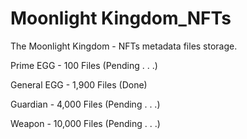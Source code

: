 # Moonlight Kingdom_NFTs
The Moonlight Kingdom - NFTs metadata files storage.

Prime EGG - 100 Files (Pending . . .)

General EGG - 1,900 Files (Done)

Guardian - 4,000 Files (Pending . . .)

Weapon - 10,000 Files (Pending . . .)
